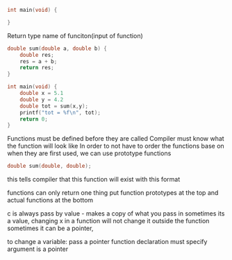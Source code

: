 ```c
int main(void) {

}
```

Return type name of funciton(input of function) 

```c
double sum(double a, double b) {
	double res;
	res = a + b;
	return res;
}

int main(void) {
	double x = 5.1
	double y = 4.2
	double tot = sum(x,y);
	printf("tot = %f\n", tot);
	return 0;
}
```

Functions must be defined before they are called
Compiler must know what the function will look like
In order to not have to order the functions base on when they are first used, we can use prototype functions

```c
double sum(double, double);
```
this tells compiler that this function will exist with this format

functions can only return one thing
put function prototypes at the top
and actual functions at the bottom

c is always pass by value - makes a copy of what you pass in
sometimes its a value, 
changing x in a function will not change it outside the function
sometimes it can be a pointer,

to change a variable:
	pass a pointer
	function declaration must specify argument is a pointer

